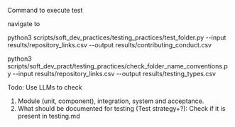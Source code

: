 Command to execute test 

navigate to 

python3 scripts/soft_dev_practices/testing_practices/test_folder.py --input results/repository_links.csv --output results/contributing_conduct.csv


python3 scripts/soft_dev_pract/testing_practices/check_folder_name_conventions.py --input results/repository_links.csv --output results/testing_types.csv



Todo: 
Use LLMs to check 
1. Module (unit, component), integration, system and acceptance. 
2. What should be documented for testing (Test strategy+?): Check if it is present in testing.md
